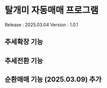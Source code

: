 # 탈개미 자동매매 프로그램

Release : 2025.03.04
Version : 1.0.1

## 추세확장 기능

## 추세전환 기능

## 순환매매 기능 (2025.03.09) 추가
